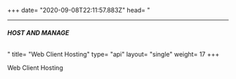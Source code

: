 +++
date= "2020-09-08T22:11:57.883Z"
head= "<hr /><h6><b>HOST AND MANAGE</b></h6>"
title= "Web Client Hosting"
type= "api"
layout= "single"
weight= 17
+++

Web Client Hosting